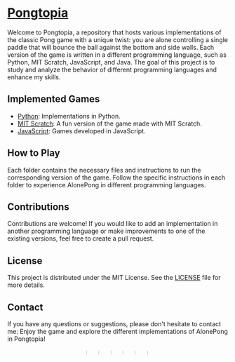 <h1><a href="https://rmottanet.github.io/pongtopia/">Pongtopia</a></h1>

Welcome to Pongtopia, a repository that hosts various implementations of the classic Pong game with a unique twist: you are alone controlling a single paddle that will bounce the ball against the bottom and side walls. Each version of the game is written in a different programming language, such as Python, MIT Scratch, JavaScript, and Java. The goal of this project is to study and analyze the behavior of different programming languages and enhance my skills.


## Implemented Games

- [Python](/python/README.md): Implementations in Python.
- [MIT Scratch](/scratch/README.md): A fun version of the game made with MIT Scratch.
- [JavaScript](/javascript/README.md): Games developed in JavaScript.


## How to Play

Each folder contains the necessary files and instructions to run the corresponding version of the game. Follow the specific instructions in each folder to experience AlonePong in different programming languages.


## Contributions

Contributions are welcome! If you would like to add an implementation in another programming language or make improvements to one of the existing versions, feel free to create a pull request.


## License

This project is distributed under the MIT License. See the [LICENSE](/LICENSE) file for more details.


## Contact

If you have any questions or suggestions, please don't hesitate to contact me:
Enjoy the game and explore the different implementations of AlonePong in Pongtopia!

<div align="center">
	<a href="https://rmottanet.github.io" style="text-decoration: none; display: inline-block;" target="_blank">
		<img src="https://lh3.googleusercontent.com/pw/AIL4fc-GKltn-YQPXM7RvonwFDRLANRGHqfQ6QVDH5xx3rQ9wtEgZ4YROkFcPvAQ_PXSQ36_oQFy06bT5McdzBj3I_L5RGEoqRl90D97PhSamid8eoVghrkbtq8FMmiRqEt7rO-2TXh7c1vVEOlW9jpaRmI=s128-p" width="5%" height="5%">
	</a>&nbsp;
	<a href="https://instagram.com/rmottanet" style="text-decoration: none; display: inline-block;" target="_blank">
		<img src="https://lh3.googleusercontent.com/pw/AIL4fc9a9B881NFIViEyYjKoXPJV-X3swvp8qxugSnhJ5CBteHUqs06cGcqi5GgCruYfWo333TN3oNxFA_K3GgjqjGrg-XPQFPPmr2_Ih1DVyq45-Gd1lpWKLKvd67r_-u0lFP0gyrEUiGDaG1ouFXjZtH4=s64-p" width="5%" height="5%">
	</a>&nbsp;
	<a href="https://www.facebook.com/rmotta.net/" style="text-decoration: none; display: inline-block;" target="_blank">
		<img src="https://lh3.googleusercontent.com/pw/AIL4fc98kQUNDZaoBwN-ss2_VEpIQq88Dy29jPXDWd_G9Rj5QR7BQXVOizsk4f5PS7-X5eFmcGPOQPNk2UuXUUK8sRRJ3TDdsq8IzNt2TyoDhmiUn3RMg5cvXraEyvMCDwveR5sx7M4XViMSIwwXSeqH0MI=s64-p" width="5%" height="5%">
	</a>&nbsp;
	<a href="https://twitter.com/rmotta_" style="text-decoration: none; display: inline-block;" target="_blank">
		<img src="https://lh3.googleusercontent.com/pw/AIL4fc-jw67oZFjYtDrBYGO399FM2BzYI8twbvmuVSCWfcE8zAQUXVWp1wWgLOUGFdrJOEOg3A0e2TAjLzvzonc5omDDtCAGug6b7iQY7L62TOviUxDRinkRggRsNoRK4NODyjVRDql_M7W1Z08gccIERTc=s64-p" width="5%" height="5%">
	</a>&nbsp;
	<a href="https://www.youtube.com/@rmottanet" style="text-decoration: none; display: inline-block;" target="_blank">
		<img src="https://lh3.googleusercontent.com/pw/AIL4fc_xCxM-el9GMij1H09C5bSDc1fm4uDO_-HvGB05QNY6KKh-k-r2EeKMcr8BdV27yRDXfW_msaBBts3dTSwkgbJRMIxf6pkCW171FKM7TIV28pcwipl5zy14aKVoNI4jCHfEiYv8GUzYyPdKg3OKMQ0=s64-p" width="5%" height="5%">
	</a>&nbsp;
	<a href="https://www.linkedin.com/in/rmottanet" style="text-decoration: none; display: inline-block;" target="_blank">
		<img src="https://lh3.googleusercontent.com/pw/AIL4fc9Wqzuh7d7Ry6Al-CsK-xRjYfLNsMsVBl4z5IA_vUevma3DmvKpeHcbBOSVAzjuMa58d1Nt9JMha7NAerAhsQ8MP1Rny5AbP4VuEa05ehh79xMdWTd115P53BxQhxmKauwSWeWjvqYHF4Zzvv7BVpA=s64-p" width="5%" height="5%">
	</a>&nbsp;
</div>

